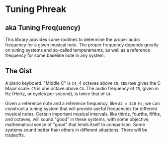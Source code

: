 # Tuning Phreak

## aka Tuning Freq(uency)

This library provides some routines to determine the proper audio frequency
for a given musical note.  The proper frequency depends greatly on tuning
systems and so-called temperaments, as well as a reference frequency for some
baseline note in any system.

## The Gist

A piano keyboard.  "Middle C" is `C4`, 4 octaves above `C0`.  `CDEFGAB` gives
the C Major scale.  `C5` is one octave above `C4`.  The audio frequency of
`C5`, given in Hz (Hertz, or cycles per second), is twice that of `C4`.

Given a reference note and a reference frequency, like `A4 = 440 Hz`, we can
construct a tuning system that will provide useful frequencies for different
musical notes.  Certain important musical intervals, like thirds, fourths,
fifths, and octaves, will sound "good" in these systems, with some objective,
mathematical sense of "good" that lends itself to comparison.  Some systems
sound better than others in different situations.  There will be tradeoffs.
